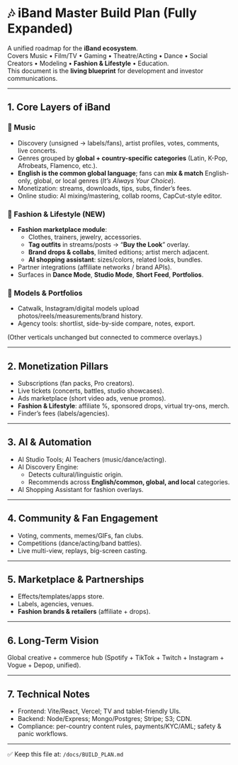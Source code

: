 # 🎶 iBand Master Build Plan (Fully Expanded)

A unified roadmap for the **iBand ecosystem**.  
Covers Music • Film/TV • Gaming • Theatre/Acting • Dance • Social Creators • Modeling • **Fashion & Lifestyle** • Education.  
This document is the **living blueprint** for development and investor communications.

---

## 1. Core Layers of iBand

### 🎵 Music
- Discovery (unsigned → labels/fans), artist profiles, votes, comments, live concerts.
- Genres grouped by **global + country-specific categories** (Latin, K-Pop, Afrobeats, Flamenco, etc.).
- **English is the common global language**; fans can **mix & match** English-only, global, or local genres (*It’s Always Your Choice*).
- Monetization: streams, downloads, tips, subs, finder’s fees.
- Online studio: AI mixing/mastering, collab rooms, CapCut-style editor.

### 👗 Fashion & Lifestyle (NEW)
- **Fashion marketplace module**:
  - Clothes, trainers, jewelry, accessories.
  - **Tag outfits** in streams/posts → “**Buy the Look**” overlay.
  - **Brand drops & collabs**, limited editions; artist merch adjacent.
  - **AI shopping assistant**: sizes/colors, related looks, bundles.
- Partner integrations (affiliate networks / brand APIs).
- Surfaces in **Dance Mode**, **Studio Mode**, **Short Feed**, **Portfolios**.

### 👠 Models & Portfolios
- Catwalk, Instagram/digital models upload photos/reels/measurements/brand history.
- Agency tools: shortlist, side-by-side compare, notes, export.

(Other verticals unchanged but connected to commerce overlays.)

---

## 2. Monetization Pillars
- Subscriptions (fan packs, Pro creators).
- Live tickets (concerts, battles, studio showcases).
- Ads marketplace (short video ads, venue promos).
- **Fashion & Lifestyle**: affiliate %, sponsored drops, virtual try-ons, merch.
- Finder’s fees (labels/agencies).

---

## 3. AI & Automation
- AI Studio Tools; AI Teachers (music/dance/acting).
- AI Discovery Engine:
  - Detects cultural/linguistic origin.
  - Recommends across **English/common, global, and local** categories.
- AI Shopping Assistant for fashion overlays.

---

## 4. Community & Fan Engagement
- Voting, comments, memes/GIFs, fan clubs.
- Competitions (dance/acting/band battles).
- Live multi-view, replays, big-screen casting.

---

## 5. Marketplace & Partnerships
- Effects/templates/apps store.
- Labels, agencies, venues.
- **Fashion brands & retailers** (affiliate + drops).

---

## 6. Long-Term Vision
Global creative + commerce hub (Spotify + TikTok + Twitch + Instagram + Vogue + Depop, unified).

---

## 7. Technical Notes
- Frontend: Vite/React, Vercel; TV and tablet-friendly UIs.
- Backend: Node/Express; Mongo/Postgres; Stripe; S3; CDN.
- Compliance: per-country content rules, payments/KYC/AML; safety & panic workflows.

---

✅ Keep this file at: `/docs/BUILD_PLAN.md`
